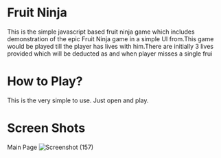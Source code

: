 # Fruit Ninja
This is the simple javascript based fruit ninja game which includes demonstration of the epic Fruit Ninja game in a simple UI from.This game would be played till the player has lives with him.There are initially 3 lives provided which will be deducted as and when player misses a single frui

# How to Play?
This is the very simple to use.
Just open and play.

# Screen Shots
Main Page
![Screenshot (157)](https://user-images.githubusercontent.com/87376932/155844550-793eee7f-508c-4667-bc47-9ccf694de209.png)


